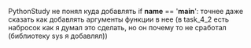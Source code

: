 PythonStudy
не понял куда добавлять if __name__ == '__main__':
точнее даже сказать как добавлять аргументы функции в нее 
(в task_4_2 есть набросок как я думал это сделать, но он почему то не сработал (библиотеку sys я добавлял))
